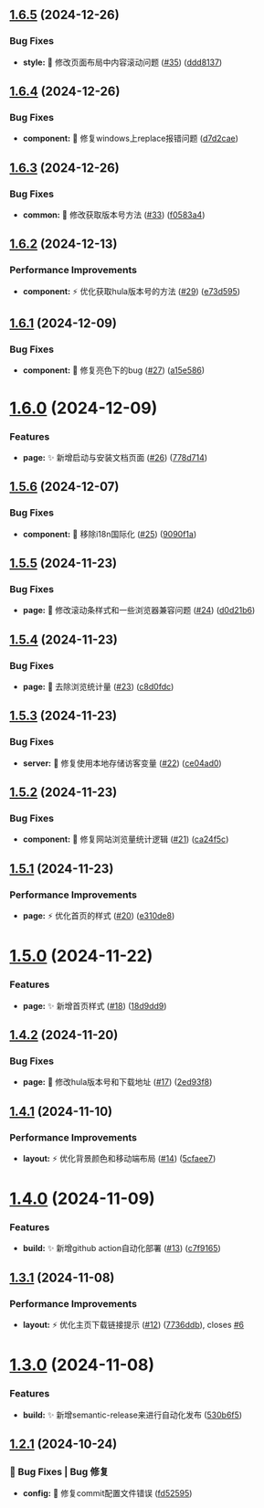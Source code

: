 ## [1.6.5](https://github.com/HuLaSpark/HuLa-Nuxt/compare/v1.6.4...v1.6.5) (2024-12-26)


### Bug Fixes

* **style:** :bug: 修改页面布局中内容滚动问题 ([#35](https://github.com/HuLaSpark/HuLa-Nuxt/issues/35)) ([ddd8137](https://github.com/HuLaSpark/HuLa-Nuxt/commit/ddd8137da83803859ecdf775eaae85aecb04e2f4))

## [1.6.4](https://github.com/HuLaSpark/HuLa-Nuxt/compare/v1.6.3...v1.6.4) (2024-12-26)


### Bug Fixes

* **component:** :bug: 修复windows上replace报错问题 ([d7d2cae](https://github.com/HuLaSpark/HuLa-Nuxt/commit/d7d2cae66fb6c139b833b8fdcbe1327908256180))

## [1.6.3](https://github.com/HuLaSpark/HuLa-Nuxt/compare/v1.6.2...v1.6.3) (2024-12-26)


### Bug Fixes

* **common:** :bug: 修改获取版本号方法 ([#33](https://github.com/HuLaSpark/HuLa-Nuxt/issues/33)) ([f0583a4](https://github.com/HuLaSpark/HuLa-Nuxt/commit/f0583a4b361f49991e4fe76dd58846bc90c1301c))

## [1.6.2](https://github.com/HuLaSpark/HuLa-Nuxt/compare/v1.6.1...v1.6.2) (2024-12-13)


### Performance Improvements

* **component:** :zap: 优化获取hula版本号的方法 ([#29](https://github.com/HuLaSpark/HuLa-Nuxt/issues/29)) ([e73d595](https://github.com/HuLaSpark/HuLa-Nuxt/commit/e73d5955f3f39d822bb21234aa3a2a744faa64b1))

## [1.6.1](https://github.com/HuLaSpark/HuLa-Nuxt/compare/v1.6.0...v1.6.1) (2024-12-09)


### Bug Fixes

* **component:** :bug: 修复亮色下的bug ([#27](https://github.com/HuLaSpark/HuLa-Nuxt/issues/27)) ([a15e586](https://github.com/HuLaSpark/HuLa-Nuxt/commit/a15e58631780d04d7151ba2d770820b39c50fd08))

# [1.6.0](https://github.com/HuLaSpark/HuLa-Nuxt/compare/v1.5.6...v1.6.0) (2024-12-09)


### Features

* **page:** :sparkles: 新增启动与安装文档页面 ([#26](https://github.com/HuLaSpark/HuLa-Nuxt/issues/26)) ([778d714](https://github.com/HuLaSpark/HuLa-Nuxt/commit/778d71486e801bf6f0fe9869ac467bcf701bbf34))

## [1.5.6](https://github.com/HuLaSpark/HuLa-Nuxt/compare/v1.5.5...v1.5.6) (2024-12-07)


### Bug Fixes

* **component:** :bug: 移除i18n国际化 ([#25](https://github.com/HuLaSpark/HuLa-Nuxt/issues/25)) ([9090f1a](https://github.com/HuLaSpark/HuLa-Nuxt/commit/9090f1a5802a0dc69240b6685a965e3b5ddd6183))

## [1.5.5](https://github.com/HuLaSpark/HuLa-Nuxt/compare/v1.5.4...v1.5.5) (2024-11-23)


### Bug Fixes

* **page:** :bug: 修改滚动条样式和一些浏览器兼容问题 ([#24](https://github.com/HuLaSpark/HuLa-Nuxt/issues/24)) ([d0d21b6](https://github.com/HuLaSpark/HuLa-Nuxt/commit/d0d21b6a68e0d2201778162740535b7add2751b9))

## [1.5.4](https://github.com/HuLaSpark/HuLa-Nuxt/compare/v1.5.3...v1.5.4) (2024-11-23)


### Bug Fixes

* **page:** :bug: 去除浏览统计量 ([#23](https://github.com/HuLaSpark/HuLa-Nuxt/issues/23)) ([c8d0fdc](https://github.com/HuLaSpark/HuLa-Nuxt/commit/c8d0fdc0e7989ee38a43646637f151cb8a1bee2a))

## [1.5.3](https://github.com/HuLaSpark/HuLa-Nuxt/compare/v1.5.2...v1.5.3) (2024-11-23)


### Bug Fixes

* **server:** :bug: 修复使用本地存储访客变量 ([#22](https://github.com/HuLaSpark/HuLa-Nuxt/issues/22)) ([ce04ad0](https://github.com/HuLaSpark/HuLa-Nuxt/commit/ce04ad0277429aec2566f9fe1b310dac7d4474b7))

## [1.5.2](https://github.com/HuLaSpark/HuLa-Nuxt/compare/v1.5.1...v1.5.2) (2024-11-23)


### Bug Fixes

* **component:** :bug: 修复网站浏览量统计逻辑 ([#21](https://github.com/HuLaSpark/HuLa-Nuxt/issues/21)) ([ca24f5c](https://github.com/HuLaSpark/HuLa-Nuxt/commit/ca24f5c5cf2eb5febb6f5dea927daaae06e72924))

## [1.5.1](https://github.com/HuLaSpark/HuLa-Nuxt/compare/v1.5.0...v1.5.1) (2024-11-23)


### Performance Improvements

* **page:** :zap: 优化首页的样式 ([#20](https://github.com/HuLaSpark/HuLa-Nuxt/issues/20)) ([e310de8](https://github.com/HuLaSpark/HuLa-Nuxt/commit/e310de887465f8923689bc746b78cf85564357a3))

# [1.5.0](https://github.com/HuLaSpark/HuLa-Nuxt/compare/v1.4.2...v1.5.0) (2024-11-22)


### Features

* **page:** :sparkles: 新增首页样式 ([#18](https://github.com/HuLaSpark/HuLa-Nuxt/issues/18)) ([18d9dd9](https://github.com/HuLaSpark/HuLa-Nuxt/commit/18d9dd9db26fffd4344f88d9900f0162b2a29c60))

## [1.4.2](https://github.com/HuLaSpark/HuLa-Nuxt/compare/v1.4.1...v1.4.2) (2024-11-20)


### Bug Fixes

* **page:** :bug: 修改hula版本号和下载地址 ([#17](https://github.com/HuLaSpark/HuLa-Nuxt/issues/17)) ([2ed93f8](https://github.com/HuLaSpark/HuLa-Nuxt/commit/2ed93f80d7a1061e00ce3f4debe022d0fec3884d))

## [1.4.1](https://github.com/HuLaSpark/HuLa-Nuxt/compare/v1.4.0...v1.4.1) (2024-11-10)


### Performance Improvements

* **layout:** :zap: 优化背景颜色和移动端布局 ([#14](https://github.com/HuLaSpark/HuLa-Nuxt/issues/14)) ([5cfaee7](https://github.com/HuLaSpark/HuLa-Nuxt/commit/5cfaee799b3082cbd18862dc9136f084a1dacfb9))

# [1.4.0](https://github.com/HuLaSpark/HuLa-Nuxt/compare/v1.3.1...v1.4.0) (2024-11-09)


### Features

* **build:** :sparkles: 新增github action自动化部署 ([#13](https://github.com/HuLaSpark/HuLa-Nuxt/issues/13)) ([c7f9165](https://github.com/HuLaSpark/HuLa-Nuxt/commit/c7f916541f2d3c2c607ec6fca8dc52702c28be80))

## [1.3.1](https://github.com/HuLaSpark/HuLa-Nuxt/compare/v1.3.0...v1.3.1) (2024-11-08)

### Performance Improvements

- **layout:** :zap: 优化主页下载链接提示 ([#12](https://github.com/HuLaSpark/HuLa-Nuxt/issues/12)) ([7736ddb](https://github.com/HuLaSpark/HuLa-Nuxt/commit/7736ddbe0ed95082a1301f6c9dc3ba1842033333)), closes [#6](https://github.com/HuLaSpark/HuLa-Nuxt/issues/6)

# [1.3.0](https://github.com/HuLaSpark/HuLa-Nuxt/compare/v1.2.1...v1.3.0) (2024-11-08)

### Features

- **build:** :sparkles: 新增semantic-release来进行自动化发布 ([530b6f5](https://github.com/HuLaSpark/HuLa-Nuxt/commit/530b6f5e43ec788a58227f4d9aacb809837f8653))

## [1.2.1](https://gitee.com/HuLaSpark/HuLa-Nuxt/compare/v1.2.0...v1.2.1) (2024-10-24)

### 🐛 Bug Fixes | Bug 修复

- **config:** :bug: 修复commit配置文件错误 ([fd52595](https://gitee.com/HuLaSpark/HuLa-Nuxt/commit/fd52595dd6cbc9b9a9b4a50dcac84f7be45fe72e))
